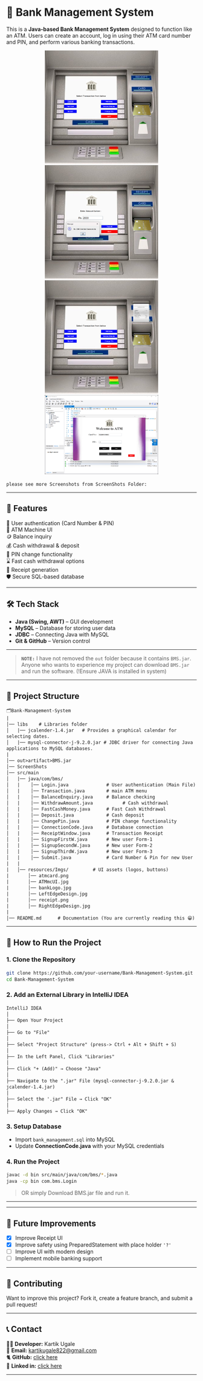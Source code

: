 # **🏦 Bank Management System**  

This is a **Java-based Bank Management System** designed to function like an ATM. Users can create an account, log in using their ATM card number and PIN, and perform various banking transactions.
<div align="center">
  <img src="ScreenShots/Screenshot%202025-03-03%20163608.png" width="300">
  <img src="ScreenShots/Screenshot%202025-03-03%20163809.png" width="300">
  <img src="ScreenShots/Screenshot%202025-03-03%20163940.png" width="300">
  <img src="ScreenShots/Screenshot%202025-03-03%20163532.png" width="300">
</div>

`please see more Screenshots from ScreenShots Folder:`

---

## 📌 **Features**
🔑 User authentication (Card Number & PIN)      
🏧 ATM Machine UI      
🪙 Balance inquiry  
💰 Cash withdrawal & deposit  
🔏 PIN change functionality  
⌛ Fast cash withdrawal options  
📃 Receipt generation    
🛡️ Secure SQL-based database

---

## 🛠️ **Tech Stack**
- **Java (Swing, AWT)** – GUI development  
- **MySQL** – Database for storing user data  
- **JDBC** – Connecting Java with MySQL  
- **Git & GitHub** – Version control  

---
> **`NOTE:`** I have not removed the `out` folder because it contains `BMS.jar`. Anyone who wants to experience my project can download `BMS.jar` and run the software. (!Ensure JAVA is installed in system)

---

## 📂 **Project Structure**
```
🗂️Bank-Management-System        
|
│── libs    # Libraries folder
│   |── jcalender-1.4.jar   # Provides a graphical calendar for selecting dates.
│   |── mysql-connector-j-9.2.0.jar # JDBC driver for connecting Java applications to MySQL databases.
|
│── out>artifact>BMS.jar
│── ScreenShots
│── src/main
│   |── java/com/bms/
│   |    │── Login.java              # User authentication (Main File)
│   |    │── Transaction.java        # main ATM menu
│   |    │── BalanceEnquiry.java     # Balance checking
│   |    │── WithdrawAmount.java           # Cash withdrawal
│   |    │── FastCashMoney.java      # Fast Cash Withdrawal
│   |    │── Deposit.java            # Cash deposit
│   |    │── ChangePin.java          # PIN change functionality
│   |    │── ConnectionCode.java     # Database connection
│   |    │── ReceiptWindow.java      # Transaction Receipt
│   |    │── SignupFirstW.java       # New user Form-1
│   |    │── SignupSecondW.java      # New user Form-2
│   |    │── SignupThirdW.java       # New user Form-3
│   |    │── Submit.java             # Card Number & Pin for new User
|   |
|   │── resources/Imgs/         # UI assets (logos, buttons)
|       │── atmcard.png
|       │── ATMmcUI.jpg
|       │── bankLogo.jpg
|       │── LeftEdgeDesign.jpg
|       │── receipt.png
|       │── RightEdgeDesign.jpg
|
│── README.md      # Documentation (You are currently reading this 😁)
```

---

## 🍵 **How to Run the Project**
### **1️. Clone the Repository**
```sh
git clone https://github.com/your-username/Bank-Management-System.git
cd Bank-Management-System
```

### **2. Add an External Library in IntelliJ IDEA**
```
IntelliJ IDEA  
│  
├── Open Your Project  
│  
├── Go to "File"  
│  
├── Select "Project Structure" (press-> Ctrl + Alt + Shift + S)  
│  
├── In the Left Panel, Click "Libraries" 
│  
├── Click "+ (Add)" → Choose "Java"  
│  
├── Navigate to the ".jar" File (mysql-connector-j-9.2.0.jar & jcalender-1.4.jar)
│  
├── Select the '.jar" File → Click "OK"  
│  
├── Apply Changes → Click "OK"  
```

### **3. Setup Database**
- Import `bank_management.sql` into MySQL  
- Update **ConnectionCode.java** with your MySQL credentials  

### **4. Run the Project**
```sh
javac -d bin src/main/java/com/bms/*.java
java -cp bin com.bms.Login
```
> OR simply Download BMS.jar file and run it.
---
---

## 🎯 **Future Improvements**
- [x] Improve Receipt UI
- [x] Improve safety using PreparedStatement with place holder `'?'`
- [ ] Improve UI with modern design  
- [ ] Implement mobile banking support
---

## 🤝 **Contributing**
Want to improve this project? Fork it, create a feature branch, and submit a pull request!  

---

## 📞 **Contact**
🧑‍💻 **Developer:** Kartik Ugale  
📧 **Email:** kartikugale822@gmail.com  
🐈 **GitHub:** [click here](https://github.com/KartikUgale)  
🔎 **Linked in:** [click here](www.linkedin.com/in/kartik-ugale) 

---
